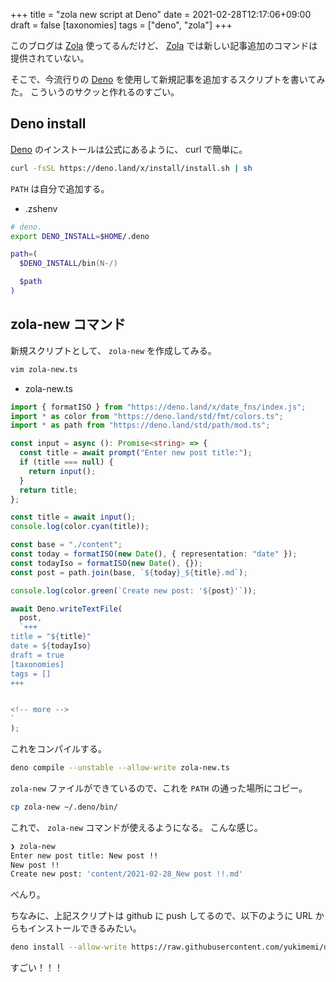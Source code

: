 +++
title = "zola new script at Deno"
date = 2021-02-28T12:17:06+09:00
draft = false
[taxonomies]
tags = ["deno", "zola"]
+++

このブログは [Zola](https://www.getzola.org/) 使ってるんだけど、 [Zola](https://www.getzola.org/) では新しい記事追加のコマンドは提供されていない。

そこで、今流行りの [Deno](https://deno.land/) を使用して新規記事を追加するスクリプトを書いてみた。
こういうのサクッと作れるのすごい。

<!-- more -->

## Deno install

[Deno](https://deno.land/) のインストールは公式にあるように、 curl で簡単に。

```sh
curl -fsSL https://deno.land/x/install/install.sh | sh
```

`PATH` は自分で追加する。

- .zshenv

```zsh
# deno.
export DENO_INSTALL=$HOME/.deno

path=(
  $DENO_INSTALL/bin(N-/)

  $path
)
```

## zola-new コマンド

新規スクリプトとして、 `zola-new` を作成してみる。

```sh
vim zola-new.ts
```

- zola-new.ts

```typescript
import { formatISO } from "https://deno.land/x/date_fns/index.js";
import * as color from "https://deno.land/std/fmt/colors.ts";
import * as path from "https://deno.land/std/path/mod.ts";

const input = async (): Promise<string> => {
  const title = await prompt("Enter new post title:");
  if (title === null) {
    return input();
  }
  return title;
};

const title = await input();
console.log(color.cyan(title));

const base = "./content";
const today = formatISO(new Date(), { representation: "date" });
const todayIso = formatISO(new Date(), {});
const post = path.join(base, `${today}_${title}.md`);

console.log(color.green(`Create new post: '${post}'`));

await Deno.writeTextFile(
  post,
  `+++
title = "${title}"
date = ${todayIso}
draft = true
[taxonomies]
tags = []
+++


<!-- more -->
`
);
```

これをコンパイルする。

```sh
deno compile --unstable --allow-write zola-new.ts
```

`zola-new` ファイルができているので、これを `PATH` の通った場所にコピー。

```sh
cp zola-new ~/.deno/bin/
```

これで、 `zola-new` コマンドが使えるようになる。
こんな感じ。

```sh
❯ zola-new
Enter new post title: New post !!
New post !!
Create new post: 'content/2021-02-28_New post !!.md'
```

べんり。

ちなみに、上記スクリプトは github に push してるので、以下のように URL からもインストールできるみたい。

```sh
deno install --allow-write https://raw.githubusercontent.com/yukimemi/deno-scripts/master/zola-new.ts
```

すごい！！！
